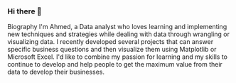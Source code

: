 ### Hi there 👋
Biography
I'm Ahmed, a Data analyst who loves learning and implementing new techniques and strategies while dealing with data through wrangling or visualizing data. I recently developed several projects that can answer specific business questions and then visualize them using Matplotlib or Microsoft Excel. I'd like to combine my passion for learning and my skills to continue to develop and help people to get the maximum value from their data to develop their businesses.

<!--
**AhmedGamal0100/AhmedGamal0100** is a ✨ _special_ ✨ repository because its `README.md` (this file) appears on your GitHub profile.

Here are some ideas to get you started:

- 🔭 I’m currently working on ...
- 🌱 I’m currently learning ...
- 👯 I’m looking to collaborate on ...
- 🤔 I’m looking for help with ...
- 💬 Ask me about ...
- 📫 How to reach me: ...
- 😄 Pronouns: ...
- ⚡ Fun fact: ...
-->
